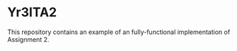 # Yr3ITA2
This repository contains an example of an fully-functional implementation of Assignment 2.
